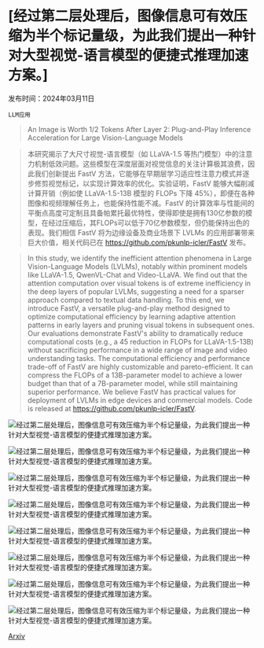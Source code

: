 # [经过第二层处理后，图像信息可有效压缩为半个标记量级，为此我们提出一种针对大型视觉-语言模型的便捷式推理加速方案。]

发布时间：2024年03月11日

`LLM应用`

> An Image is Worth 1/2 Tokens After Layer 2: Plug-and-Play Inference Acceleration for Large Vision-Language Models

> 本研究揭示了大尺寸视觉-语言模型（如 LLaVA-1.5 等热门模型）中的注意力机制低效问题。这些模型在深度层面对视觉信息的关注计算极其浪费，因此我们创新提出 FastV 方法，它能够在早期层学习适应性注意力模式并逐步修剪视觉标记，以实现计算效率的优化。实验证明，FastV 能够大幅削减计算开销（例如使 LLaVA-1.5-13B 模型的 FLOPs 下降 45%），即便在各种图像和视频理解任务上，也能保持性能不减。FastV 的计算效率与性能间的平衡点高度可定制且具备帕累托最优特性，使得即使是拥有130亿参数的模型，在经过压缩后，其FLOPs可以低于70亿参数模型，但仍能保持出色的表现。我们相信 FastV 将为边缘设备及商业场景下 LVLMs 的应用部署带来巨大价值，相关代码已在 https://github.com/pkunlp-icler/FastV 发布。

> In this study, we identify the inefficient attention phenomena in Large Vision-Language Models (LVLMs), notably within prominent models like LLaVA-1.5, QwenVL-Chat and Video-LLaVA. We find out that the attention computation over visual tokens is of extreme inefficiency in the deep layers of popular LVLMs, suggesting a need for a sparser approach compared to textual data handling. To this end, we introduce FastV, a versatile plug-and-play method designed to optimize computational efficiency by learning adaptive attention patterns in early layers and pruning visual tokens in subsequent ones. Our evaluations demonstrate FastV's ability to dramatically reduce computational costs (e.g., a 45 reduction in FLOPs for LLaVA-1.5-13B) without sacrificing performance in a wide range of image and video understanding tasks. The computational efficiency and performance trade-off of FastV are highly customizable and pareto-efficient. It can compress the FLOPs of a 13B-parameter model to achieve a lower budget than that of a 7B-parameter model, while still maintaining superior performance. We believe FastV has practical values for deployment of LVLMs in edge devices and commercial models. Code is released at https://github.com/pkunlp-icler/FastV.

![经过第二层处理后，图像信息可有效压缩为半个标记量级，为此我们提出一种针对大型视觉-语言模型的便捷式推理加速方案。](../../../paper_images/2403.06764/fastv_tradeoff_v1.png)

![经过第二层处理后，图像信息可有效压缩为半个标记量级，为此我们提出一种针对大型视觉-语言模型的便捷式推理加速方案。](../../../paper_images/2403.06764/x1.png)

![经过第二层处理后，图像信息可有效压缩为半个标记量级，为此我们提出一种针对大型视觉-语言模型的便捷式推理加速方案。](../../../paper_images/2403.06764/x2.png)

![经过第二层处理后，图像信息可有效压缩为半个标记量级，为此我们提出一种针对大型视觉-语言模型的便捷式推理加速方案。](../../../paper_images/2403.06764/x3.png)

![经过第二层处理后，图像信息可有效压缩为半个标记量级，为此我们提出一种针对大型视觉-语言模型的便捷式推理加速方案。](../../../paper_images/2403.06764/x4.png)

![经过第二层处理后，图像信息可有效压缩为半个标记量级，为此我们提出一种针对大型视觉-语言模型的便捷式推理加速方案。](../../../paper_images/2403.06764/x5.png)

![经过第二层处理后，图像信息可有效压缩为半个标记量级，为此我们提出一种针对大型视觉-语言模型的便捷式推理加速方案。](../../../paper_images/2403.06764/ablation_kr.png)

![经过第二层处理后，图像信息可有效压缩为半个标记量级，为此我们提出一种针对大型视觉-语言模型的便捷式推理加速方案。](../../../paper_images/2403.06764/x6.png)

[Arxiv](https://arxiv.org/abs/2403.06764)